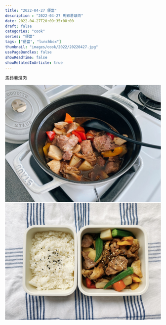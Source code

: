 ```yaml
---
title: "2022-04-27 便當"
description : "2022-04-27 馬鈴薯燉肉"
date: 2022-04-27T20:09:35+08:00
draft: false
categories: "cook"
series: "便當"
tags: ["便當", "lunchbox"]
thumbnail: "images/cook/2022/20220427.jpg"
usePageBundles: false
showReadTime: false
showRelatedInArticle: true
---
```


馬鈴薯燉肉

![2022-04-27 馬鈴薯燉肉](20220427_bento_1.jpg)
![2022-04-27 馬鈴薯燉肉](20220427_bento_2.jpg)

